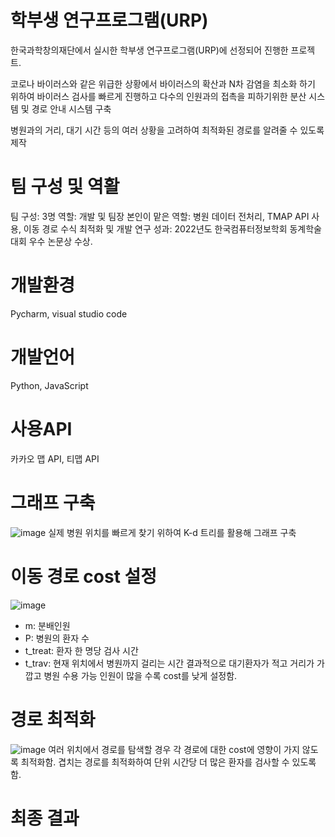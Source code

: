 # 학부생 연구프로그램(URP)

한국과학창의재단에서 실시한 학부생 연구프로그램(URP)에 선정되어 진행한 프로젝트.

코로나 바이러스와 같은 위급한 상황에서 바이러스의 확산과 N차 감염을 최소화 하기 위하여 바이러스 검사를 빠르게 진행하고 다수의 인원과의 접촉을 피하기위한 분산 시스템 및 경로 안내 시스템 구축

병원과의 거리, 대기 시간 등의 여러 상황을 고려하여 최적화된 경로를 알려줄 수 있도록 제작

# 팀 구성 및 역활
팀 구성: 3명
역할: 개발 및 팀장
본인이 맡은 역할: 병원 데이터 전처리, TMAP API 사용, 이동 경로 수식 최적화 및 개발
연구 성과: 2022년도 한국컴퓨터정보학회 동계학술대회 우수 논문상 수상.

# 개발환경
Pycharm, visual studio code

# 개발언어
Python, JavaScript

# 사용API
카카오 맵 API, 티맵 API

# 그래프 구축
![image](https://user-images.githubusercontent.com/40080826/230781447-0d78cf91-9066-418e-bf83-1179ec80f9c2.png)
실제 병원 위치를 빠르게 찾기 위하여 K-d 트리를 활용해 그래프 구축

# 이동 경로 cost 설정
![image](https://user-images.githubusercontent.com/40080826/230781673-f0c205fa-f015-4363-a15c-92f2749b29e1.png)
* m: 분배인원
* P: 병원의 환자 수
* t_treat: 환자 한 명당 검사 시간
* t_trav: 현재 위치에서 병원까지 걸리는 시간
결과적으로 대기환자가 적고 거리가 가깝고 병원 수용 가능 인원이 많을 수록 cost를 낮게 설정함.

# 경로 최적화
![image](https://user-images.githubusercontent.com/40080826/230781863-1c3e1a17-79a5-47ae-bfe6-d9ee84630ab2.png)
여러 위치에서 경로를 탐색할 경우 각 경로에 대한 cost에 영향이 가지 않도록 최적화함.
겹치는 경로를 최적화하여 단위 시간당 더 많은 환자를 검사할 수 있도록함.

# 최종 결과
